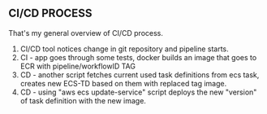 
## CI/CD PROCESS

That's my general overview of CI/CD process.

1. CI/CD tool notices change in git repository and pipeline starts.
2. CI - app goes through some tests, docker builds an image that goes to ECR with pipeline/workflowID TAG
3. CD - another script fetches current used task definitions from ecs task, creates new ECS-TD based on them with replaced tag image.
4. CD - using "aws ecs update-service" script deploys the new "version" of task definition with the new image.